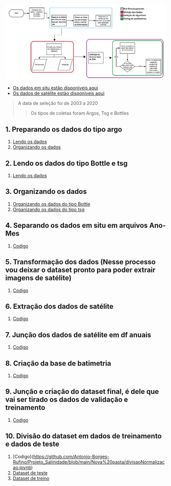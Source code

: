 ![Pipeline dos dados](https://github.com/Antonio-Borges-Rufino/Projeto_Salinidade/blob/main/Nova%20pasta/pipeline.jpg)
* [Os dados em situ estão disponiveis aqui](http://www.coriolis.eu.org/Data-Products/Data-Delivery/Data-selection)
* [Os dados de satélite estão disponiveis aqui](https://podaac.jpl.nasa.gov/dataset/MUR-JPL-L4-GLOB-v4.1)
>A data de seleção foi de 2003 a 2020 
>>Os tipos de coletas foram Argos, Tsg e Bottles

## 1. Preparando os dados do tipo argo
  1. [Lendo os dados](https://github.com/Antonio-Borges-Rufino/Projeto_Salinidade/blob/main/Nova%20pasta/1.%20Preparando%20dados%20em%20Situ/Passo%201.%20(Argo).ipynb)
  2. [Organizando os dados](https://github.com/Antonio-Borges-Rufino/Projeto_Salinidade/blob/main/Nova%20pasta/1.%20Preparando%20dados%20em%20Situ/Passo%202.%20(Argo).ipynb)
## 2. Lendo os dados do tipo Bottle e tsg
  1. [Lendo os dados](https://github.com/Antonio-Borges-Rufino/Projeto_Salinidade/blob/main/Nova%20pasta/1.%20Preparando%20dados%20em%20Situ/Passo%201.%20(Bottles_TSG).ipynb)
## 3. Organizando os dados 
  1. [Organizando os dados do tipo Bottle](https://github.com/Antonio-Borges-Rufino/Projeto_Salinidade/blob/main/Nova%20pasta/1.%20Preparando%20dados%20em%20Situ/Passo%202.%20(Bottles).ipynb)
  2. [Organizando os dados do tipo tsg](https://github.com/Antonio-Borges-Rufino/Projeto_Salinidade/blob/main/Nova%20pasta/1.%20Preparando%20dados%20em%20Situ/Passo%202.%20(tsg).ipynb)
## 4. Separando os dados em situ em arquivos Ano-Mes
  1. [Codigo](https://github.com/Antonio-Borges-Rufino/Projeto_Salinidade/blob/main/Nova%20pasta/Separacao_ano_mes.ipynb)
## 5. Transformação dos dados (Nesse processo vou deixar o dataset pronto para poder extrair imagens de satélite)
  1. [Codigo](https://github.com/Antonio-Borges-Rufino/Projeto_Salinidade/blob/main/Nova%20pasta/Tranformacao.ipynb)
## 6. Extração dos dados de satélite
  1. [Codigo](https://github.com/Antonio-Borges-Rufino/Projeto_Salinidade/blob/main/Nova%20pasta/Extra%C3%A7%C3%A3o.ipynb)
## 7. Junção dos dados de satélite em df anuais
  1. [Codigo](https://github.com/Antonio-Borges-Rufino/Projeto_Salinidade/blob/main/Nova%20pasta/juncao.ipynb)
## 8. Criação da base de batimetria
  1. [Codigo](https://github.com/Antonio-Borges-Rufino/Projeto_Salinidade/blob/main/Nova%20pasta/rasterBatimetria.ipynb)
## 9. Junção e criação do dataset final, é dele que vai ser tirado os dados de validação e treinamento
  1. [Codigo](https://github.com/Antonio-Borges-Rufino/Projeto_Salinidade/blob/main/Nova%20pasta/dataSetFinal.ipynb) 
## 10. Divisão do dataset em dados de treinamento e dados de teste
  1. [Codigo}(https://github.com/Antonio-Borges-Rufino/Projeto_Salinidade/blob/main/Nova%20pasta/divisaoNormalizacao.ipynb)
  2. [Dataset de teste](https://drive.google.com/file/d/1-9WllvpwlAM9IOit5eoBvNk1G7pXqZf-/view?usp=sharing)
  3. [Dataset de treino](https://drive.google.com/file/d/1-3ZdBaUFueaxyLsxLu_F4m3AfFkQfuYu/view?usp=sharing)
